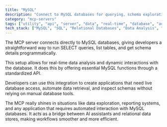 ```yaml
---
title: "MySQL"
description: "Connect to MySQL databases for querying, schema exploration, and data analysis through dynamic SQL interactions."
category: "mcp-servers"
tags: ["utility", "api", "server", "data", "real-time", "database", "automation", "data exploration"]
tech_stack: ["MySQL", "SQL", "Relational Databases", "Data Analysis", "API"]
---
```


The MCP server connects directly to MySQL databases, giving developers a straightforward way to run SELECT queries, list tables, and get schema details programmatically.

This setup allows for real-time data analysis and dynamic interactions with the database. It does this by offering essential MySQL functions through a standardized API.

Developers can use this integration to create applications that need live database access, automate data retrieval, and inspect schemas without relying on manual database tools.

The MCP really shines in situations like data exploration, reporting systems, and any application that requires automated interaction with MySQL databases. It acts as a bridge between AI assistants and relational data stores, making workflows smoother and more efficient.